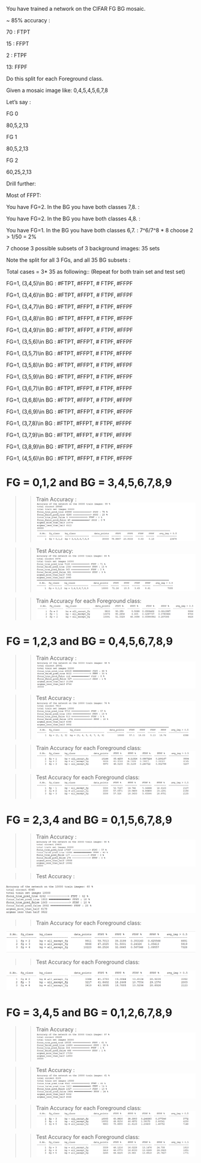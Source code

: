 You have trained a network on the CIFAR FG BG mosaic.

~ 85% accuracy : 

70 : FTPT

15 : FFPT

2 :   FTPF

13:  FFPF

Do this split for each Foreground class. 

Given a mosaic image like: 0,4,5,4,5,6,7,8

Let’s say : 

FG 0

80,5,2,13

FG 1

80,5,2,13

FG 2

60,25,2,13


Drill further:

Most of FFPT: 



You have FG=2. In the BG you have both classes 7,8. :

You have FG=2. In the BG you have both classes 4,8. :

You have FG=1. In the BG you have both classes 6,7. : 7^6/7^8 * 8 choose 2 > 1/50 = 2% 

7 choose 3 possible subsets of 3 background images: 35 sets

Note the split for all 3 FGs, and all 35 BG subsets : 

Total cases = 3* 35 as following:: (Repeat for both train set and test set)

FG=1, (3,4,5)\in BG : #FTPT, #FFPT, # FTPF, #FFPF

FG=1, (3,4,6)\in BG : #FTPT, #FFPT, # FTPF, #FFPF

FG=1, (3,4,7)\in BG : #FTPT, #FFPT, # FTPF, #FFPF

FG=1, (3,4,8)\in BG : #FTPT, #FFPT, # FTPF, #FFPF

FG=1, (3,4,9)\in BG : #FTPT, #FFPT, # FTPF, #FFPF

FG=1, (3,5,6)\in BG : #FTPT, #FFPT, # FTPF, #FFPF

FG=1, (3,5,7)\in BG : #FTPT, #FFPT, # FTPF, #FFPF

FG=1, (3,5,8)\in BG : #FTPT, #FFPT, # FTPF, #FFPF

FG=1, (3,5,9)\in BG : #FTPT, #FFPT, # FTPF, #FFPF

FG=1, (3,6,7)\in BG : #FTPT, #FFPT, # FTPF, #FFPF

FG=1, (3,6,8)\in BG : #FTPT, #FFPT, # FTPF, #FFPF

FG=1, (3,6,9)\in BG : #FTPT, #FFPT, # FTPF, #FFPF

FG=1, (3,7,8)\in BG : #FTPT, #FFPT, # FTPF, #FFPF

FG=1, (3,7,9)\in BG : #FTPT, #FFPT, # FTPF, #FFPF

FG=1, (3,8,9)\in BG : #FTPT, #FFPT, # FTPF, #FFPF

FG=1, (4,5,6)\in BG : #FTPT, #FFPT, # FTPF, #FFPF

# FG = 0,1,2 and BG = 3,4,5,6,7,8,9
>> Train Accuracy :
![](./images/train_012.PNG)

>> Test Accuracy:
![](./images/test_012.PNG)

>> Train Accuracy for each Foreground class:
![](./images/test_all_012.PNG)

# FG = 1,2,3 and BG = 0,4,5,6,7,8,9
>> Train Accuracy :
![](./images/train_123.PNG)

>> Test Accuracy :
![](./images/test_123.PNG)

>> Train Accuracy for each Foreground class:
![](./images/train_all_123.PNG)

>> Test Accuracy for each Foreground class:
![](./images/test_all_123.PNG)

# FG = 2,3,4 and BG = 0,1,5,6,7,8,9
>> Train Accuracy :
![](./images/train_234.PNG)

>> Test Accuracy :

![](./images/test_234.PNG)

>> Train Accuracy for each Foreground class:

![](./images/train_all_234.PNG)

>> Test Accuracy for each Foreground class:

![](./images/test_all_234.PNG)

# FG = 3,4,5 and BG = 0,1,2,6,7,8,9
>> Train Accuracy :
![](./images/train_345.PNG)

>> Test Accuracy :
![](./images/test_345.PNG)

>> Train Accuracy for each Foreground class:
![](./images/train_all_345.PNG)

>> Test Accuracy for each Foreground class:
![](./images/test_all_345.PNG)




